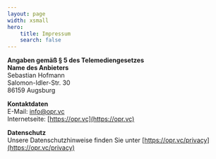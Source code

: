 ```yaml
---
layout: page
width: xsmall
hero:
    title: Impressum
    search: false
---
```

  
**Angaben gemäß § 5 des Telemediengesetzes​**  
**Name des Anbieters**  
Sebastian Hofmann  
Salomon-Idler-Str. 30  
86159 Augsburg

**Kontaktdaten**  
E-Mail: info@opr.vc  
Internetseite: [https://opr.vc](https://opr.vc)

**Datenschutz**  
Unsere Datenschutzhinweise finden Sie unter [https://opr.vc/privacy](https://opr.vc/privacy)